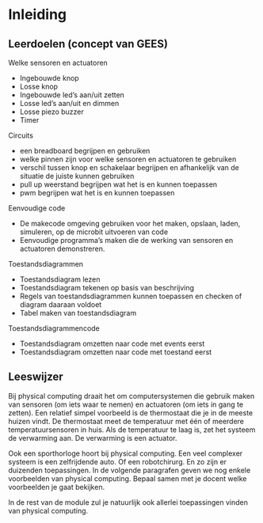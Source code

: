 # Inleiding


## Leerdoelen (concept van GEES)

Welke sensoren en actuatoren
- Ingebouwde knop
- Losse knop
- Ingebouwde led’s aan/uit zetten
- Losse led’s aan/uit en dimmen
- Losse piezo buzzer
- Timer

Circuits
- een breadboard begrijpen en gebruiken
- welke pinnen zijn voor welke sensoren en actuatoren te gebruiken
- verschil tussen knop en schakelaar begrijpen en afhankelijk van de situatie de juiste kunnen gebruiken
- pull up weerstand begrijpen wat het is en kunnen toepassen
- pwm begrijpen wat het is en kunnen toepassen 

Eenvoudige code
- De makecode omgeving gebruiken voor het maken, opslaan, laden, simuleren, op de microbit uitvoeren van code
- Eenvoudige programma’s maken die de werking van sensoren en actuatoren demonstreren.

Toestandsdiagrammen
- Toestandsdiagram lezen
- Toestandsdiagram tekenen op basis van beschrijving
- Regels van toestandsdiagrammen kunnen toepassen en checken of diagram daaraan voldoet
- Tabel maken van toestandsdiagram

Toestandsdiagrammencode
- Toestandsdiagram omzetten naar code met events eerst
- Toestandsdiagram omzetten naar code met toestand eerst

## Leeswijzer

Bij physical computing draait het om computersystemen die gebruik maken van sensoren (om iets waar te nemen) en actuatoren (om iets in gang te zetten). Een relatief simpel voorbeeld is de thermostaat die je in de meeste huizen vindt. De thermostaat meet de temperatuur met één of meerdere temperatuursensoren in huis. Als de temperatuur te laag is, zet het systeem de verwarming aan. De verwarming is een actuator.

Ook een sporthorloge hoort bij physical computing. Een veel complexer systeem is een zelfrijdende auto. Of een robotchirurg. En zo zijn er duizenden toepassingen. In de volgende paragrafen geven we nog enkele voorbeelden van physical computing. Bepaal samen met je docent welke voorbeelden je gaat bekijken.

In de rest van de module zul je natuurlijk ook allerlei toepassingen vinden van physical computing.
